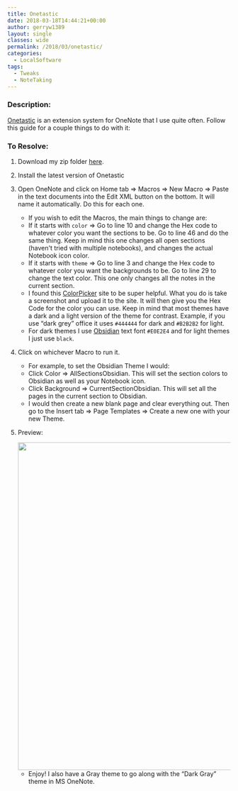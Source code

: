 ```yaml
---
title: Onetastic
date: 2018-03-18T14:44:21+00:00
author: gerryw1389
layout: single
classes: wide
permalink: /2018/03/onetastic/
categories:
  - LocalSoftware
tags:
  - Tweaks
  - NoteTaking
---
```

<!--more-->

### Description:

[Onetastic](https://getonetastic.com/) is an extension system for OneNote that I use quite often. Follow this guide for a couple things to do with it:

### To Resolve:

1. Download my zip folder [here](https://github.com/gerryw1389/powershell/blob/master/Other/misc/onetastic.zip).

2. Install the latest version of Onetastic

3. Open OneNote and click on Home tab => Macros => New Macro => Paste in the text documents into the Edit XML button on the bottom. It will name it automatically. Do this for each one.

   - If you wish to edit the Macros, the main things to change are:
   - If it starts with `color` => Go to line 10 and change the Hex code to whatever color you want the sections to be. Go to line 46 and do the same thing. Keep in mind this one changes all open sections (haven't tried with multiple notebooks), and changes the actual Notebook icon color.
   - If it starts with `theme` => Go to line 3 and change the Hex code to whatever color you want the backgrounds to be. Go to line 29 to change the text color. This one only changes all the notes in the current section.
   - I found this [ColorPicker](https://imagecolorpicker.com/) site to be super helpful. What you do is take a screenshot and upload it to the site. It will then give you the Hex Code for the color you can use. Keep in mind that most themes have a dark and a light version of the theme for contrast. Example, if you use &#8220;dark grey&#8221; office it uses `#444444` for dark and `#B2B2B2` for light.
   - For dark themes I use [Obsidian](http://www.eclipsecolorthemes.org/?view=theme&id=21) text font `#E0E2E4` and for light themes I just use `black`.

4. Click on whichever Macro to run it.

   - For example, to set the Obsidian Theme I would:
   - Click Color => AllSectionsObsidian. This will set the section colors to Obsidian as well as your Notebook icon.
   - Click Background => CurrentSectionObsidian. This will set all the pages in the current section to Obsidian.
   - I would then create a new blank page and clear everything out. Then go to the Insert tab => Page Templates => Create a new one with your new Theme.

5. Preview:

   <img class="alignnone size-full wp-image-5249" src="https://automationadmin.com/assets/images/uploads/2018/03/onetastic.jpg" alt="" width="1555" height="739" srcset="https://automationadmin.com/assets/images/uploads/2018/03/onetastic.jpg 1555w, https://automationadmin.com/assets/images/uploads/2018/03/onetastic-300x143.jpg 300w, https://automationadmin.com/assets/images/uploads/2018/03/onetastic-768x365.jpg 768w, https://automationadmin.com/assets/images/uploads/2018/03/onetastic-1024x487.jpg 1024w" sizes="(max-width: 1555px) 100vw, 1555px" /> 

   - Enjoy! I also have a Gray theme to go along with the &#8220;Dark Gray&#8221; theme in MS OneNote.